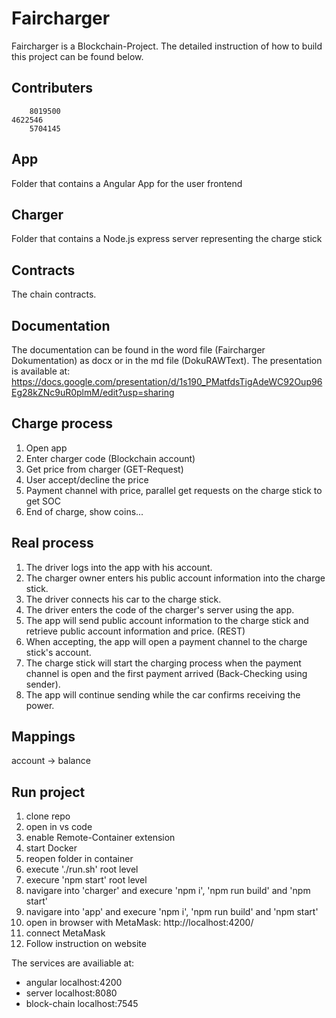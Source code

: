 # Faircharger
Faircharger is a Blockchain-Project. The detailed instruction of how to build this project can be found below. 

## Contributers
		8019500
    4622546
		5704145

## App
Folder that contains a Angular App for the user frontend

## Charger
Folder that contains a Node.js express server representing the charge stick

## Contracts
The chain contracts.

## Documentation
The documentation can be found in the word file (Faircharger Dokumentation) as docx or in the md file (DokuRAWText). The presentation is available at: 
https://docs.google.com/presentation/d/1s190_PMatfdsTigAdeWC92Oup96Eg28kZNc9uR0plmM/edit?usp=sharing

## Charge process
1. Open app
2. Enter charger code (Blockchain account)
3. Get price from charger (GET-Request)
4. User accept/decline the price 
5. Payment channel with price, parallel get requests on the charge stick to get SOC
6. End of charge, show coins...


## Real process
1. The driver logs into the app with his account.
2. The charger owner enters his public account information into the charge stick.
3. The driver connects his car to the charge stick.
4. The driver enters the code of the charger's server using the app.
5. The app will send public account information to the charge stick and retrieve public account information and price. (REST)
6. When accepting, the app will open a payment channel to the charge stick's account.
7. The charge stick will start the charging process when the payment channel is open and the first payment arrived (Back-Checking using sender).
8. The app will continue sending while the car confirms receiving the power. 

## Mappings
account -> balance

## Run project

1. clone repo
2. open in vs code
3. enable Remote-Container extension
4. start Docker
5. reopen folder in container
6. execute './run.sh' root level
7. execure 'npm start' root level
8. navigare into 'charger' and execure 'npm i', 'npm run build' and 'npm start'
9. navigare into 'app' and execure 'npm i', 'npm run build' and 'npm start'
10. open in browser with MetaMask: http://localhost:4200/
11. connect MetaMask
12. Follow instruction on website

The services are availiable at:
- angular       localhost:4200
- server        localhost:8080
- block-chain   localhost:7545
